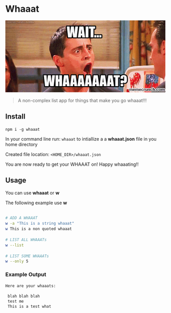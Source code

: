 # Whaaat

![Whaaat](/repo.gif)

> A non-complex list app for things that make you go whaaat!!!

## Install

`npm i -g whaaat`

In your command line run: `whaaat` to intiallize a a **whaaat.json** file in you home directory

Created file location:
`<HOME_DIR>/whaaat.json`

You are now ready to get your WHAAAT on! Happy whaaating!!

## Usage

You can use **whaaat** or **w**

The following example use **w**

```Bash

# ADD A WHAAAT
w -a "This is a string whaaat"
w This is a non quoted whaaat

# LIST ALL WHAAATs
w --list

# LIST SOME WHAAATs
w --only 5
```

### Example Output

```
Here are your whaaats:

 blah blah blah
 test me
 This is a test what
```
